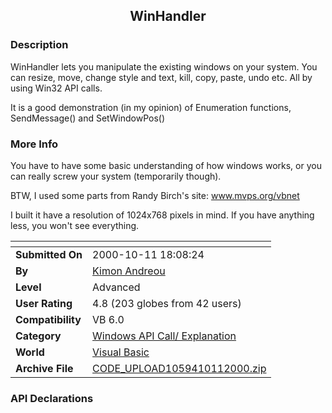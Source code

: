 ﻿<div align="center">

## WinHandler


</div>

### Description

WinHandler lets you manipulate the existing windows on your system. You can resize, move, change style and text, kill, copy, paste, undo etc. All by using Win32 API calls.

It is a good demonstration (in my opinion) of Enumeration functions, SendMessage() and SetWindowPos()
 
### More Info
 
You have to have some basic understanding of how windows works, or you can really screw your system (temporarily though).

BTW, I used some parts from Randy Birch's site: www.mvps.org/vbnet

I built it have a resolution of 1024x768 pixels in mind. If you have anything less, you won't see everything.


<span>             |<span>
---                |---
**Submitted On**   |2000-10-11 18:08:24
**By**             |[Kimon Andreou](https://github.com/Planet-Source-Code/PSCIndex/blob/master/ByAuthor/kimon-andreou.md)
**Level**          |Advanced
**User Rating**    |4.8 (203 globes from 42 users)
**Compatibility**  |VB 6\.0
**Category**       |[Windows API Call/ Explanation](https://github.com/Planet-Source-Code/PSCIndex/blob/master/ByCategory/windows-api-call-explanation__1-39.md)
**World**          |[Visual Basic](https://github.com/Planet-Source-Code/PSCIndex/blob/master/ByWorld/visual-basic.md)
**Archive File**   |[CODE\_UPLOAD1059410112000\.zip](https://github.com/Planet-Source-Code/kimon-andreou-winhandler__1-12010/archive/master.zip)

### API Declarations

<check the source code>





